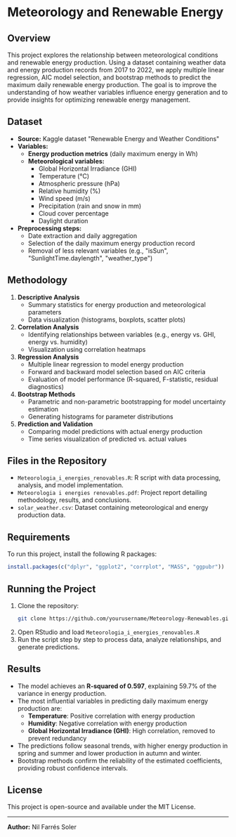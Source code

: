 # Meteorology and Renewable Energy

## Overview
This project explores the relationship between meteorological conditions and renewable energy production. Using a dataset containing weather data and energy production records from 2017 to 2022, we apply multiple linear regression, AIC model selection, and bootstrap methods to predict the maximum daily renewable energy production. The goal is to improve the understanding of how weather variables influence energy generation and to provide insights for optimizing renewable energy management.

## Dataset
- **Source:** Kaggle dataset "Renewable Energy and Weather Conditions"
- **Variables:**
  - **Energy production metrics** (daily maximum energy in Wh)
  - **Meteorological variables:**
    - Global Horizontal Irradiance (GHI)
    - Temperature (°C)
    - Atmospheric pressure (hPa)
    - Relative humidity (%)
    - Wind speed (m/s)
    - Precipitation (rain and snow in mm)
    - Cloud cover percentage
    - Daylight duration
- **Preprocessing steps:**
  - Date extraction and daily aggregation
  - Selection of the daily maximum energy production record
  - Removal of less relevant variables (e.g., "isSun", "SunlightTime.daylength", "weather_type")

## Methodology
1. **Descriptive Analysis**
   - Summary statistics for energy production and meteorological parameters
   - Data visualization (histograms, boxplots, scatter plots)
2. **Correlation Analysis**
   - Identifying relationships between variables (e.g., energy vs. GHI, energy vs. humidity)
   - Visualization using correlation heatmaps
3. **Regression Analysis**
   - Multiple linear regression to model energy production
   - Forward and backward model selection based on AIC criteria
   - Evaluation of model performance (R-squared, F-statistic, residual diagnostics)
4. **Bootstrap Methods**
   - Parametric and non-parametric bootstrapping for model uncertainty estimation
   - Generating histograms for parameter distributions
5. **Prediction and Validation**
   - Comparing model predictions with actual energy production
   - Time series visualization of predicted vs. actual values

## Files in the Repository
- `Meteorologia_i_energies_renovables.R`: R script with data processing, analysis, and model implementation.
- `Meteorologia i energies renovables.pdf`: Project report detailing methodology, results, and conclusions.
- `solar_weather.csv`: Dataset containing meteorological and energy production data.

## Requirements
To run this project, install the following R packages:
```r
install.packages(c("dplyr", "ggplot2", "corrplot", "MASS", "ggpubr"))
```

## Running the Project
1. Clone the repository:
   ```bash
   git clone https://github.com/yourusername/Meteorology-Renewables.git
   ```
2. Open RStudio and load `Meteorologia_i_energies_renovables.R`
3. Run the script step by step to process data, analyze relationships, and generate predictions.

## Results
- The model achieves an **R-squared of 0.597**, explaining 59.7% of the variance in energy production.
- The most influential variables in predicting daily maximum energy production are:
  - **Temperature**: Positive correlation with energy production
  - **Humidity**: Negative correlation with energy production
  - **Global Horizontal Irradiance (GHI)**: High correlation, removed to prevent redundancy
- The predictions follow seasonal trends, with higher energy production in spring and summer and lower production in autumn and winter.
- Bootstrap methods confirm the reliability of the estimated coefficients, providing robust confidence intervals.

## License
This project is open-source and available under the MIT License.

---
**Author:** Nil Farrés Soler


